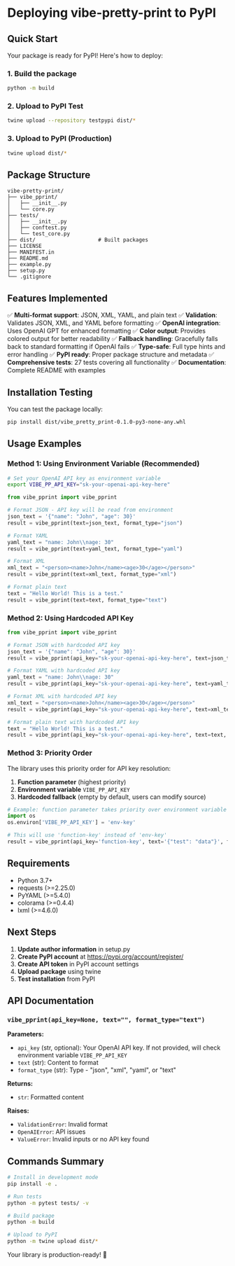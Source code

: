 # Deploying vibe-pretty-print to PyPI

## Quick Start

Your package is ready for PyPI! Here's how to deploy:

### 1. Build the package
```bash
python -m build
```

### 2. Upload to PyPI Test
```bash
twine upload --repository testpypi dist/*
```

### 3. Upload to PyPI (Production)
```bash
twine upload dist/*
```

## Package Structure

```
vibe-pretty-print/
├── vibe_pprint/
│   ├── __init__.py
│   └── core.py
├── tests/
│   ├── __init__.py
│   ├── conftest.py
│   └── test_core.py
├── dist/                    # Built packages
├── LICENSE
├── MANIFEST.in
├── README.md
├── example.py
├── setup.py
└── .gitignore
```

## Features Implemented

✅ **Multi-format support**: JSON, XML, YAML, and plain text
✅ **Validation**: Validates JSON, XML, and YAML before formatting
✅ **OpenAI integration**: Uses OpenAI GPT for enhanced formatting
✅ **Color output**: Provides colored output for better readability
✅ **Fallback handling**: Gracefully falls back to standard formatting if OpenAI fails
✅ **Type-safe**: Full type hints and error handling
✅ **PyPI ready**: Proper package structure and metadata
✅ **Comprehensive tests**: 27 tests covering all functionality
✅ **Documentation**: Complete README with examples

## Installation Testing

You can test the package locally:

```bash
pip install dist/vibe_pretty_print-0.1.0-py3-none-any.whl
```

## Usage Examples

### **Method 1: Using Environment Variable (Recommended)**

```bash
# Set your OpenAI API key as environment variable
export VIBE_PP_API_KEY="sk-your-openai-api-key-here"
```

```python
from vibe_pprint import vibe_pprint

# Format JSON - API key will be read from environment
json_text = '{"name": "John", "age": 30}'
result = vibe_pprint(text=json_text, format_type="json")

# Format YAML
yaml_text = "name: John\\nage: 30"
result = vibe_pprint(text=yaml_text, format_type="yaml")

# Format XML
xml_text = "<person><name>John</name><age>30</age></person>"
result = vibe_pprint(text=xml_text, format_type="xml")

# Format plain text
text = "Hello World! This is a test."
result = vibe_pprint(text=text, format_type="text")
```

### **Method 2: Using Hardcoded API Key**

```python
from vibe_pprint import vibe_pprint

# Format JSON with hardcoded API key
json_text = '{"name": "John", "age": 30}'
result = vibe_pprint(api_key="sk-your-openai-api-key-here", text=json_text, format_type="json")

# Format YAML with hardcoded API key
yaml_text = "name: John\\nage: 30"
result = vibe_pprint(api_key="sk-your-openai-api-key-here", text=yaml_text, format_type="yaml")

# Format XML with hardcoded API key
xml_text = "<person><name>John</name><age>30</age></person>"
result = vibe_pprint(api_key="sk-your-openai-api-key-here", text=xml_text, format_type="xml")

# Format plain text with hardcoded API key
text = "Hello World! This is a test."
result = vibe_pprint(api_key="sk-your-openai-api-key-here", text=text, format_type="text")
```

### **Method 3: Priority Order**

The library uses this priority order for API key resolution:
1. **Function parameter** (highest priority)
2. **Environment variable** `VIBE_PP_API_KEY`
3. **Hardcoded fallback** (empty by default, users can modify source)

```python
# Example: function parameter takes priority over environment variable
import os
os.environ['VIBE_PP_API_KEY'] = 'env-key'

# This will use 'function-key' instead of 'env-key'
result = vibe_pprint(api_key='function-key', text='{"test": "data"}', format_type='json')
```

## Requirements

- Python 3.7+
- requests (>=2.25.0)
- PyYAML (>=5.4.0)
- colorama (>=0.4.4)
- lxml (>=4.6.0)

## Next Steps

1. **Update author information** in setup.py
2. **Create PyPI account** at https://pypi.org/account/register/
3. **Create API token** in PyPI account settings
4. **Upload package** using twine
5. **Test installation** from PyPI

## API Documentation

### `vibe_pprint(api_key=None, text="", format_type="text")`

**Parameters:**
- `api_key` (str, optional): Your OpenAI API key. If not provided, will check environment variable `VIBE_PP_API_KEY`
- `text` (str): Content to format
- `format_type` (str): Type - "json", "xml", "yaml", or "text"

**Returns:**
- `str`: Formatted content

**Raises:**
- `ValidationError`: Invalid format
- `OpenAIError`: API issues
- `ValueError`: Invalid inputs or no API key found

## Commands Summary

```bash
# Install in development mode
pip install -e .

# Run tests
python -m pytest tests/ -v

# Build package
python -m build

# Upload to PyPI
python -m twine upload dist/*
```

Your library is production-ready! 🚀